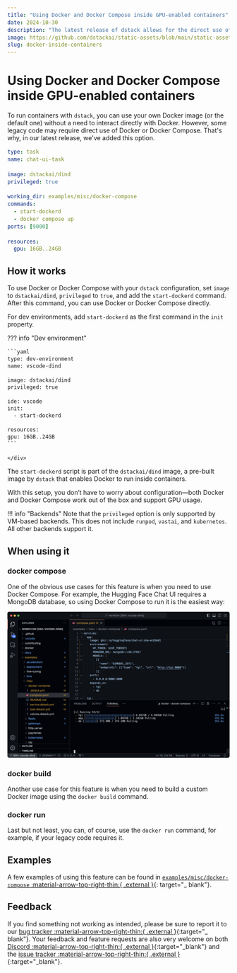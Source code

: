 ```yaml
---
title: "Using Docker and Docker Compose inside GPU-enabled containers"
date: 2024-10-30
description: "The latest release of dstack allows for the direct use of Docker and Docker Compose within run configurations."
image: https://github.com/dstackai/static-assets/blob/main/static-assets/images/dstack-docker-inside-containers.png?raw=true
slug: docker-inside-containers
---
```


# Using Docker and Docker Compose inside GPU-enabled containers

To run containers with `dstack`, you can use your own Docker image (or the default one) without a need to interact
directly with Docker. However, some legacy code may require direct use of Docker or Docker Compose. That's why,
in our latest release, we've added this option.

<div editor-title="examples/misc/docker-compose/task.dstack.yml"> 
    
```yaml 
type: task
name: chat-ui-task

image: dstackai/dind
privileged: true

working_dir: examples/misc/docker-compose
commands:
  - start-dockerd
  - docker compose up
ports: [9000]

resources:
  gpu: 16GB..24GB
```

</div>

<!-- more -->

## How it works

To use Docker or Docker Compose with your `dstack` configuration, set `image` to `dstackai/dind`, `privileged` to 
`true`, and add the `start-dockerd` command. After this command, you can use Docker or Docker Compose directly.


For dev environments, add `start-dockerd` as the first command
in the `init` property.

??? info "Dev environment"
    <div editor-title="examples/misc/docker-compose/.dstack.yml">

    ```yaml
    type: dev-environment
    name: vscode-dind

    image: dstackai/dind
    privileged: true

    ide: vscode
    init:
      - start-dockerd

    resources:
    gpu: 16GB..24GB
    ```

    </div>

The `start-dockerd` script is part of the `dstackai/dind` image, a pre-built image by `dstack` that enables Docker to run
inside containers.

With this setup, you don’t have to worry about configuration—both Docker and Docker Compose work out of the box and
support GPU usage.

!!! info "Backends"
    Note that the `privileged` option is only supported by VM-based backends. This does not include `runpod`, `vastai`, 
    and `kubernetes`. All other backends support it.

## When using it

### docker compose

One of the obvious use cases for this feature is when you need to use Docker Compose. 
For example, the Hugging Face Chat UI requires a MongoDB database, so using Docker Compose to run it is 
the easiest way:

<img src="https://github.com/dstackai/static-assets/blob/main/static-assets/images/dstack-docker-compose-terminal.png?raw=true" width="750"/>

### docker build

Another use case for this feature is when you need to build a custom Docker image using the `docker build` command.

### docker run

Last but not least, you can, of course, use the `docker run` command, for example, if your legacy code requires it.

## Examples

A few examples of using this feature can be found in [`examples/misc/docker-compose` :material-arrow-top-right-thin:{ .external }](https://github.com/dstackai/dstack/blob/master/examples/misc/docker-compose){: target="_ blank"}.

## Feedback

If you find something not working as intended, please be sure to report it to
our [bug tracker :material-arrow-top-right-thin:{ .external }](https://github.com/dstackai/dstack/issues){:target="_ blank"}. 
Your feedback and feature requests are also very welcome on both 
[Discord :material-arrow-top-right-thin:{ .external }](https://discord.gg/u8SmfwPpMd){:target="_blank"} and the
[issue tracker :material-arrow-top-right-thin:{ .external }](https://github.com/dstackai/dstack/issues){:target="_blank"}.